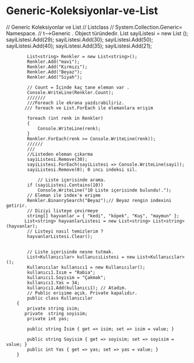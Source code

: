 # Generic-Koleksiyonlar-ve-List
// Generic Koleksiyonlar ve List
            // List<T>class
            // System.Collection.Generic= Namespace.
            // t-->Generic . Object türündedir.
            List <int> sayiListesi = new List <int>();
            sayiListesi.Add(29);
            sayiListesi.Add(30);
            sayiListesi.Add(50);
            sayiListesi.Add(40);
            sayiListesi.Add(35);
            sayiListesi.Add(21);

            List<string> Renkler = new List<string>();
            Renkler.Add("mavi");
            Renkler.Add("Kırmızı");
            Renkler.Add("Beyaz");
            Renkler.Add("Siyah");

            // Count = İçinde kaç tane eleman var .
            Console.WriteLine(Renkler.Count); 
            ///////
            ///Foreach ile ekrana yazdırabiliriz.
           /// foreach ve List.ForEach ile elemanlara erişim
          
            foreach (int renk in Renkler)
            {
                Console.WriteLine(renk);
            }
            Renkler.ForEach(renk >= Console.WriteLine(renk));
            //////
            ///
            //Listeden eleman çıkarma
            sayiListesi.Remove(30);
            sayiListesi.ForEach(sayiListesi => Console.WriteLine(sayi));
            sayiListesi.Remove(0); 0 ıncı indeksi sil.

                // Liste içerisinde arama.
            if (sayiListesi.Contains(10))
                Console.WriteLine("10 Liste içerisinde bulundu!.");
            // Eleman ile index'e erişme
            Renkler.BinanrySearch("Beyaz");// Beyaz rengin indexini getirir.
            // Diziyi listeye çevirmeye
            string[] hayvanlar = { "kedi", "köpek", "Kuş", "maymun" };
           List<string> hayvanlarListesi = new List<string> List<string>(hayvanlar);
            // Listeyi nasıl temizlerim ?
            hayvanlarListesi.Clear();


            // Liste içerisinde nesne tutmak.
            List<Kullanıcılar> kullanıcıListesi = new List<Kullanıcılar>();
            Kullanıcılar kullanıcı1 = new Kullanıcılar();
            kullanıcı1.Isım = "Rabia";
            kullanıcı1.Soyisim = "Çakmak";
            kullanıcı1.Yas = 34;
            kullanıcı1.Add(kullanıcı1); // Atadım.
            // Public erişime açık. Private kapalıdır.
            public class Kullanıcılar
        {
            private string isim;
           private  string soyisim;
            private int yas;

            public string İsim { get => isim; set => isim = value; }

            public string Soyisim { get => soyisim; set => soyisim = value; }
            public int Yas { get => yas; set => yas = value; }
        }
